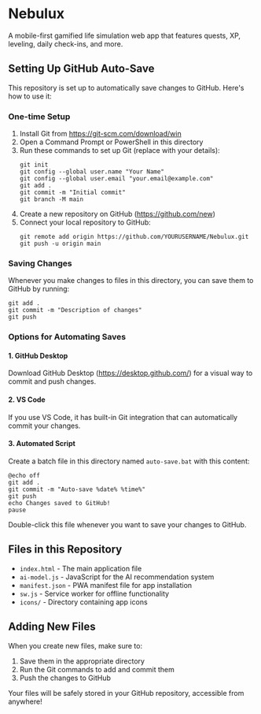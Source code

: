 # Nebulux

A mobile-first gamified life simulation web app that features quests, XP, leveling, daily check-ins, and more.

## Setting Up GitHub Auto-Save

This repository is set up to automatically save changes to GitHub. Here's how to use it:

### One-time Setup

1. Install Git from https://git-scm.com/download/win
2. Open a Command Prompt or PowerShell in this directory
3. Run these commands to set up Git (replace with your details):
   ```
   git init
   git config --global user.name "Your Name"
   git config --global user.email "your.email@example.com"
   git add .
   git commit -m "Initial commit"
   git branch -M main
   ```
4. Create a new repository on GitHub (https://github.com/new)
5. Connect your local repository to GitHub:
   ```
   git remote add origin https://github.com/YOURUSERNAME/Nebulux.git
   git push -u origin main
   ```

### Saving Changes

Whenever you make changes to files in this directory, you can save them to GitHub by running:

```
git add .
git commit -m "Description of changes"
git push
```

### Options for Automating Saves

#### 1. GitHub Desktop
Download GitHub Desktop (https://desktop.github.com/) for a visual way to commit and push changes.

#### 2. VS Code
If you use VS Code, it has built-in Git integration that can automatically commit your changes.

#### 3. Automated Script
Create a batch file in this directory named `auto-save.bat` with this content:

```batch
@echo off
git add .
git commit -m "Auto-save %date% %time%"
git push
echo Changes saved to GitHub!
pause
```

Double-click this file whenever you want to save your changes to GitHub.

## Files in this Repository

- `index.html` - The main application file
- `ai-model.js` - JavaScript for the AI recommendation system
- `manifest.json` - PWA manifest file for app installation
- `sw.js` - Service worker for offline functionality
- `icons/` - Directory containing app icons

## Adding New Files

When you create new files, make sure to:
1. Save them in the appropriate directory
2. Run the Git commands to add and commit them
3. Push the changes to GitHub

Your files will be safely stored in your GitHub repository, accessible from anywhere! 